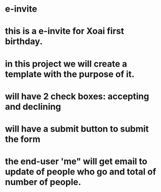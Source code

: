 # e-invite
# this is a e-invite for Xoai first birthday. 
# in this project we will create a template with the purpose of it.
# will have 2 check boxes: accepting and declining
# will have a submit button to submit the form
# the end-user 'me" will get email to update of people who go and total of number of people.
